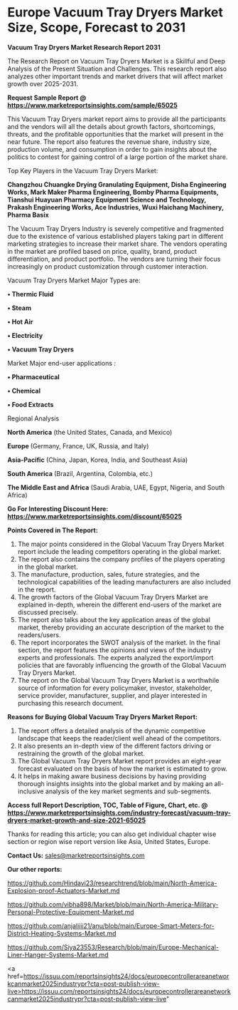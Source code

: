 # Europe Vacuum Tray Dryers Market Size, Scope, Forecast to 2031

<strong>Vacuum Tray Dryers Market Research Report 2031</strong>

The Research Report on Vacuum Tray Dryers Market is a Skillful and Deep Analysis of the Present Situation and Challenges. This research report also analyzes other important trends and market drivers that will affect market growth over 2025-2031.

<strong>Request Sample Report @ <a href=https://www.marketreportsinsights.com/sample/65025>https://www.marketreportsinsights.com/sample/65025</a></strong>

This Vacuum Tray Dryers market report aims to provide all the participants and the vendors will all the details about growth factors, shortcomings, threats, and the profitable opportunities that the market will present in the near future. The report also features the revenue share, industry size, production volume, and consumption in order to gain insights about the politics to contest for gaining control of a large portion of the market share.

Top Key Players in the Vacuum Tray Dryers Market:

<strong>Changzhou Chuangke Drying Granulating Equipment, Disha Engineering Works, Mark Maker Pharma Engineering, Bomby Pharma Equipments, Tianshui Huayuan Pharmacy Equipment Science and Technology, Prakash Engineering Works, Ace Industries, Wuxi Haichang Machinery, Pharma Basix</strong>

The Vacuum Tray Dryers Industry is severely competitive and fragmented due to the existence of various established players taking part in different marketing strategies to increase their market share. The vendors operating in the market are profiled based on price, quality, brand, product differentiation, and product portfolio. The vendors are turning their focus increasingly on product customization through customer interaction.

Vacuum Tray Dryers Market Major Types are:

<strong>• Thermic Fluid

• Steam

• Hot Air

• Electricity

• Vacuum Tray Dryers</strong>

Market Major end-user applications :

<strong>• Pharmaceutical

• Chemical

• Food Extracts</strong>

Regional Analysis

</u><strong><b>North America</b></strong> (the United States, Canada, and Mexico)

<strong><b>Europe </b></strong>(Germany, France, UK, Russia, and Italy)

<strong><b>Asia-Pacific</b></strong> (China, Japan, Korea, India, and Southeast Asia)

<strong><b>South America</b></strong> (Brazil, Argentina, Colombia, etc.)

<strong><b>The Middle East and Africa</b></strong> (Saudi Arabia, UAE, Egypt, Nigeria, and South Africa)

<strong>Go For Interesting Discount Here: <a href=https://www.marketreportsinsights.com/discount/65025>https://www.marketreportsinsights.com/discount/65025</a></strong>

<strong>Points Covered in The Report:</strong>
<ol>
  <li>The major points considered in the Global Vacuum Tray Dryers Market report include the leading competitors operating in the global market.</li>
  <li>The report also contains the company profiles of the players operating in the global market.</li>
  <li>The manufacture, production, sales, future strategies, and the technological capabilities of the leading manufacturers are also included in the report.</li>
  <li>The growth factors of the Global Vacuum Tray Dryers Market are explained in-depth, wherein the different end-users of the market are discussed precisely.</li>
  <li>The report also talks about the key application areas of the global market, thereby providing an accurate description of the market to the readers/users.</li>
  <li>The report incorporates the SWOT analysis of the market. In the final section, the report features the opinions and views of the industry experts and professionals. The experts analyzed the export/import policies that are favorably influencing the growth of the Global Vacuum Tray Dryers Market.</li>
  <li>The report on the Global Vacuum Tray Dryers Market is a worthwhile source of information for every policymaker, investor, stakeholder, service provider, manufacturer, supplier, and player interested in purchasing this research document.</li>
</ol>
<strong>Reasons for Buying Global Vacuum Tray Dryers Market Report:</strong>

<ol>
  <li>The report offers a detailed analysis of the dynamic competitive landscape that keeps the reader/client well ahead of the competitors.</li>
  <li>It also presents an in-depth view of the different factors driving or restraining the growth of the global market.</li>
  <li>The Global Vacuum Tray Dryers Market report provides an eight-year forecast evaluated on the basis of how the market is estimated to grow.</li>
  <li>It helps in making aware business decisions by having providing thorough insights insights into the global market and by making an all-inclusive analysis of the key market segments and sub-segments.</li>
</ol>
<strong>Access full Report Description, TOC, Table of Figure, Chart, etc. @ <a href=https://www.marketreportsinsights.com/industry-forecast/vacuum-tray-dryers-market-growth-and-size-2021-65025>https://www.marketreportsinsights.com/industry-forecast/vacuum-tray-dryers-market-growth-and-size-2021-65025</a></strong>


Thanks for reading this article; you can also get individual chapter wise section or region wise report version like Asia, United States, Europe.

<strong>Contact Us:</strong>
sales@marketreportsinsights.com

<strong>Our other reports:</strong>

<a href=https://github.com/Hindavi23/researchtrend/blob/main/North-America-Explosion-proof-Actuators-Market.md>https://github.com/Hindavi23/researchtrend/blob/main/North-America-Explosion-proof-Actuators-Market.md</a>

<a href=https://github.com/vibha898/Market/blob/main/North-America-Military-Personal-Protective-Equipment-Market.md>https://github.com/vibha898/Market/blob/main/North-America-Military-Personal-Protective-Equipment-Market.md</a>

<a href=https://github.com/anjaliiii21/anu/blob/main/Europe-Smart-Meters-for-District-Heating-Systems-Market.md>https://github.com/anjaliiii21/anu/blob/main/Europe-Smart-Meters-for-District-Heating-Systems-Market.md</a>

<a href=https://github.com/Siya23553/Research/blob/main/Europe-Mechanical-Liner-Hanger-Systems-Market.md>https://github.com/Siya23553/Research/blob/main/Europe-Mechanical-Liner-Hanger-Systems-Market.md</a>

<a href=https://issuu.com/reportsinsights24/docs/europecontrollerareanetworkcanmarket2025industrypr?cta=post-publish-view-live>https://issuu.com/reportsinsights24/docs/europecontrollerareanetworkcanmarket2025industrypr?cta=post-publish-view-live</a>"
